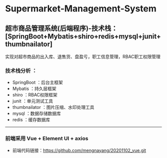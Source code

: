 # Supermarket-Management-System
超市商品管理系统(后端程序)-技术栈： [SpringBoot+Mybatis+shiro+redis+mysql+junit+thumbnailator]
----
实现对超市商品的出入库、退售货、盘盈亏，职工信息管理，RBAC职工权限管理
### 技术栈分析 ：
* SpringBoot ：后台主框架
* Mybatis ：持久层框架
* shiro ：RBAC权限框架
* junit ：单元测试工具
* thumbnailator ：图片压缩、水印处理工具
* mysql ：数据存储数据库
* redis ：缓存数据库
----
### 前端采用 Vue + Element UI + axios
* 前端代码链接：https://github.com/mengnayang/20201102_vue.git
